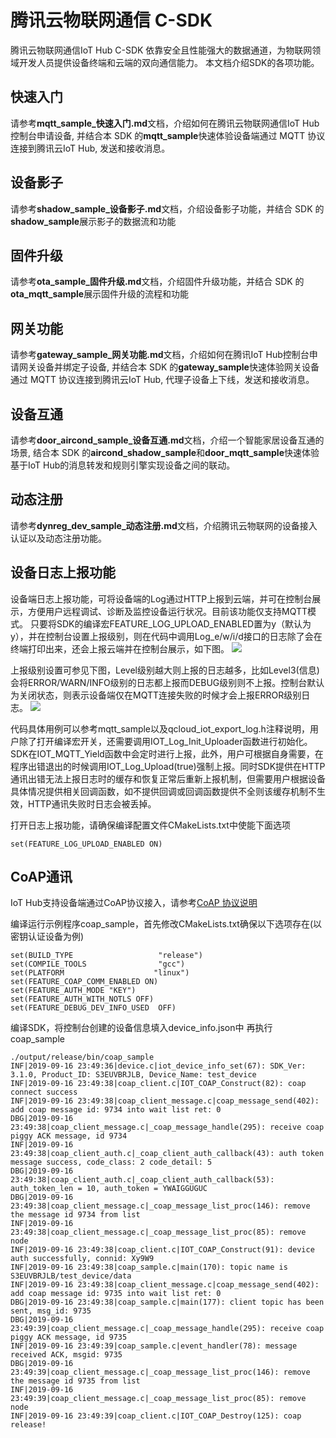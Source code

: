 # 腾讯云物联网通信 C-SDK
腾讯云物联网通信IoT Hub C-SDK 依靠安全且性能强大的数据通道，为物联网领域开发人员提供设备终端和云端的双向通信能力。
本文档介绍SDK的各项功能。

## 快速入门
请参考**mqtt_sample_快速入门.md**文档，介绍如何在腾讯云物联网通信IoT Hub控制台申请设备, 并结合本 SDK 的**mqtt_sample**快速体验设备端通过 MQTT 协议连接到腾讯云IoT Hub, 发送和接收消息。

## 设备影子
请参考**shadow_sample_设备影子.md**文档，介绍设备影子功能，并结合 SDK 的**shadow_sample**展示影子的数据流和功能

## 固件升级
请参考**ota_sample_固件升级.md**文档，介绍固件升级功能，并结合 SDK 的**ota_mqtt_sample**展示固件升级的流程和功能

## 网关功能 
请参考**gateway_sample_网关功能.md**文档，介绍如何在腾讯IoT Hub控制台申请网关设备并绑定子设备, 并结合本 SDK 的**gateway_sample**快速体验网关设备通过 MQTT 协议连接到腾讯云IoT Hub, 代理子设备上下线，发送和接收消息。

## 设备互通
请参考**door_aircond_sample_设备互通.md**文档，介绍一个智能家居设备互通的场景, 结合本 SDK 的**aircond_shadow_sample**和**door_mqtt_sample**快速体验基于IoT Hub的消息转发和规则引擎实现设备之间的联动。

## 动态注册
请参考**dynreg_dev_sample_动态注册.md**文档，介绍腾讯云物联网的设备接入认证以及动态注册功能。

## 设备日志上报功能
设备端日志上报功能，可将设备端的Log通过HTTP上报到云端，并可在控制台展示，方便用户远程调试、诊断及监控设备运行状况。目前该功能仅支持MQTT模式。
只要将SDK的编译宏FEATURE_LOG_UPLOAD_ENABLED置为y（默认为y），并在控制台设置上报级别，则在代码中调用Log_e/w/i/d接口的日志除了会在终端打印出来，还会上报云端并在控制台展示，如下图。
![](https://main.qcloudimg.com/raw/cae7f9e7cf1e354cfc1e3578eb6746bc.png)

上报级别设置可参见下图，Level级别越大则上报的日志越多，比如Level3(信息)会将ERROR/WARN/INFO级别的日志都上报而DEBUG级别则不上报。控制台默认为关闭状态，则表示设备端仅在MQTT连接失败的时候才会上报ERROR级别日志。
![](https://main.qcloudimg.com/raw/826b648993a267b1cc2f082148d8d073.png)

代码具体用例可以参考mqtt_sample以及qcloud_iot_export_log.h注释说明，用户除了打开编译宏开关，还需要调用IOT_Log_Init_Uploader函数进行初始化。SDK在IOT_MQTT_Yield函数中会定时进行上报，此外，用户可根据自身需要，在程序出错退出的时候调用IOT_Log_Upload(true)强制上报。同时SDK提供在HTTP通讯出错无法上报日志时的缓存和恢复正常后重新上报机制，但需要用户根据设备具体情况提供相关回调函数，如不提供回调或回调函数提供不全则该缓存机制不生效，HTTP通讯失败时日志会被丢掉。

打开日志上报功能，请确保编译配置文件CMakeLists.txt中使能下面选项
```
set(FEATURE_LOG_UPLOAD_ENABLED ON)
```

## CoAP通讯
IoT Hub支持设备端通过CoAP协议接入，请参考[CoAP 协议说明](https://cloud.tencent.com/document/product/634/14063)

编译运行示例程序coap_sample，首先修改CMakeLists.txt确保以下选项存在(以密钥认证设备为例)
```
set(BUILD_TYPE                   "release")
set(COMPILE_TOOLS                "gcc") 
set(PLATFORM 	                "linux")
set(FEATURE_COAP_COMM_ENABLED ON)
set(FEATURE_AUTH_MODE "KEY")
set(FEATURE_AUTH_WITH_NOTLS OFF)
set(FEATURE_DEBUG_DEV_INFO_USED  OFF)
```
编译SDK，将控制台创建的设备信息填入device_info.json中
再执行coap_sample
```
./output/release/bin/coap_sample 
INF|2019-09-16 23:49:36|device.c|iot_device_info_set(67): SDK_Ver: 3.1.0, Product_ID: S3EUVBRJLB, Device_Name: test_device
INF|2019-09-16 23:49:38|coap_client.c|IOT_COAP_Construct(82): coap connect success
INF|2019-09-16 23:49:38|coap_client_message.c|coap_message_send(402): add coap message id: 9734 into wait list ret: 0
DBG|2019-09-16 23:49:38|coap_client_message.c|_coap_message_handle(295): receive coap piggy ACK message, id 9734
INF|2019-09-16 23:49:38|coap_client_auth.c|_coap_client_auth_callback(43): auth token message success, code_class: 2 code_detail: 5
DBG|2019-09-16 23:49:38|coap_client_auth.c|_coap_client_auth_callback(53): auth_token_len = 10, auth_token = YWAIGGUGUC
DBG|2019-09-16 23:49:38|coap_client_message.c|_coap_message_list_proc(146): remove the message id 9734 from list
INF|2019-09-16 23:49:38|coap_client_message.c|_coap_message_list_proc(85): remove node
INF|2019-09-16 23:49:38|coap_client.c|IOT_COAP_Construct(91): device auth successfully, connid: Xy9W9
INF|2019-09-16 23:49:38|coap_sample.c|main(170): topic name is S3EUVBRJLB/test_device/data
INF|2019-09-16 23:49:38|coap_client_message.c|coap_message_send(402): add coap message id: 9735 into wait list ret: 0
DBG|2019-09-16 23:49:38|coap_sample.c|main(177): client topic has been sent, msg_id: 9735
DBG|2019-09-16 23:49:39|coap_client_message.c|_coap_message_handle(295): receive coap piggy ACK message, id 9735
INF|2019-09-16 23:49:39|coap_sample.c|event_handler(78): message received ACK, msgid: 9735
DBG|2019-09-16 23:49:39|coap_client_message.c|_coap_message_list_proc(146): remove the message id 9735 from list
INF|2019-09-16 23:49:39|coap_client_message.c|_coap_message_list_proc(85): remove node
INF|2019-09-16 23:49:39|coap_client.c|IOT_COAP_Destroy(125): coap release!
```

